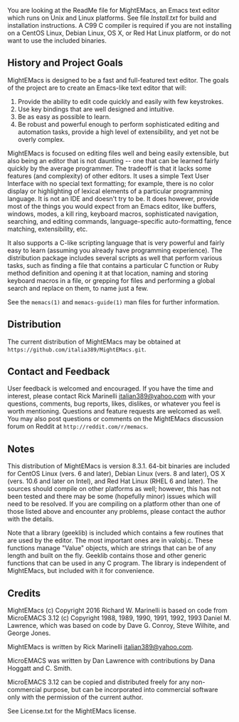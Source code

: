 You are looking at the ReadMe file for MightEMacs, an Emacs text editor which
runs on Unix and Linux platforms.  See file *Install.txt* for build and
installation instructions.  A C99 C compiler is required if you are not
installing on a CentOS Linux, Debian Linux, OS X, or Red Hat Linux platform, or
do not want to use the included binaries.

History and Project Goals
-------------------------
MightEMacs is designed to be a fast and full-featured text editor.  The goals of
the project are to create an Emacs-like text editor that will:

1. Provide the ability to edit code quickly and easily with few keystrokes.
2. Use key bindings that are well designed and intuitive.
3. Be as easy as possible to learn.
4. Be robust and powerful enough to perform sophisticated editing and automation
   tasks, provide a high level of extensibility, and yet not be overly complex.

MightEMacs is focused on editing files well and being easily extensible, but
also being an editor that is not daunting -- one that can be learned fairly
quickly by the average programmer.  The tradeoff is that it lacks some features
(and complexity) of other editors.  It uses a simple Text User Interface with no
special text formatting; for example, there is no color display or highlighting
of lexical elements of a particular programming language.  It is not an IDE and
doesn't try to be.  It does however, provide most of the things you would expect
from an Emacs editor, like buffers, windows, modes, a kill ring, keyboard
macros, sophisticated navigation, searching, and editing commands,
language-specific auto-formatting, fence matching, extensibility, etc.

It also supports a C-like scripting language that is very powerful and fairly
easy to learn (assuming you already have programming experience).  The
distribution package includes several scripts as well that perform various
tasks, such as finding a file that contains a particular C function or Ruby
method definition and opening it at that location, naming and storing keyboard
macros in a file, or grepping for files and performing a global search and
replace on them, to name just a few.  

See the `memacs(1)` and `memacs-guide(1)` man files for further information.

Distribution
------------
The current distribution of MightEMacs may be obtained at
`https://github.com/italia389/MightEMacs.git`.

Contact and Feedback
--------------------
User feedback is welcomed and encouraged.  If you have the time and interest,
please contact Rick Marinelli <italian389@yahoo.com> with your questions,
comments, bug reports, likes, dislikes, or whatever you feel is worth
mentioning.  Questions and feature requests are welcomed as well.  You may also
post questions or comments on the MightEMacs discussion forum on Reddit at
`http://reddit.com/r/memacs`.

Notes
-----
This distribution of MightEMacs is version 8.3.1.   64-bit binaries are included
for CentOS Linux (vers. 6 and later), Debian Linux (vers. 8 and later), OS X
(vers. 10.6 and later on Intel), and Red Hat Linux (RHEL 6 and later).  The
sources should compile on other platforms as well; however, this has not been
tested and there may be some (hopefully minor) issues which will need to be
resolved.  If you are compiling on a platform other than one of those listed
above and encounter any problems, please contact the author with the details.

Note that a library (geeklib) is included which contains a few routines that are
used by the editor.  The most important ones are in valobj.c.  These functions
manage "Value" objects, which are strings that can be of any length and built on
the fly.  Geeklib contains those and other generic functions that can be used in
any C program.  The library is independent of MightEMacs, but included with it
for convenience.

Credits
-------
MightEMacs (c) Copyright 2016 Richard W. Marinelli is based on code from
MicroEMACS 3.12 (c) Copyright 1988, 1989, 1990, 1991, 1992, 1993 Daniel M.
Lawrence, which was based on code by Dave G. Conroy, Steve Wilhite, and George
Jones.

MightEMacs is written by Rick Marinelli <italian389@yahoo.com>.

MicroEMACS was written by Dan Lawrence with contributions by Dana Hoggatt
and C. Smith.

MicroEMACS 3.12 can be copied and distributed freely for any non-commercial
purpose, but can be incorporated into commercial software only with the
permission of the current author.

See License.txt for the MightEMacs license.
